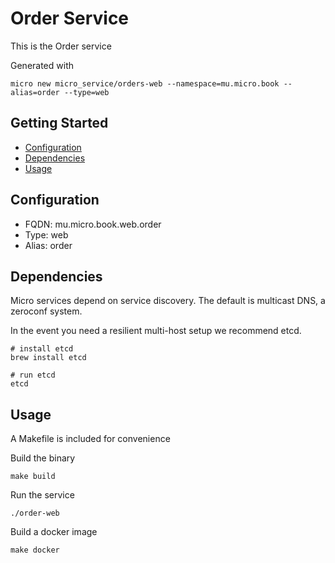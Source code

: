 # Order Service

This is the Order service

Generated with

```
micro new micro_service/orders-web --namespace=mu.micro.book --alias=order --type=web
```

## Getting Started

- [Configuration](#configuration)
- [Dependencies](#dependencies)
- [Usage](#usage)

## Configuration

- FQDN: mu.micro.book.web.order
- Type: web
- Alias: order

## Dependencies

Micro services depend on service discovery. The default is multicast DNS, a zeroconf system.

In the event you need a resilient multi-host setup we recommend etcd.

```
# install etcd
brew install etcd

# run etcd
etcd
```

## Usage

A Makefile is included for convenience

Build the binary

```
make build
```

Run the service
```
./order-web
```

Build a docker image
```
make docker
```
